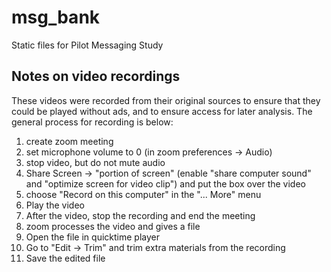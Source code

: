 # msg_bank
Static files for Pilot Messaging Study


## Notes on video recordings
These videos were recorded from their original sources to ensure that they could be played without ads, and to ensure access for later analysis. The general process for recording is below:

1. create zoom meeting
2. set microphone volume to 0 (in zoom preferences -> Audio)
3. stop video, but do not mute audio
4. Share Screen -> "portion of screen" (enable "share computer sound" and "optimize screen for video clip") and put the box over the video
5. choose "Record on this computer" in the "... More" menu
6. Play the video
7. After the video, stop the recording and end the meeting
8. zoom processes the video and gives a file
9. Open the file in quicktime player
10. Go to "Edit -> Trim" and trim extra materials from the recording
11. Save the edited file
